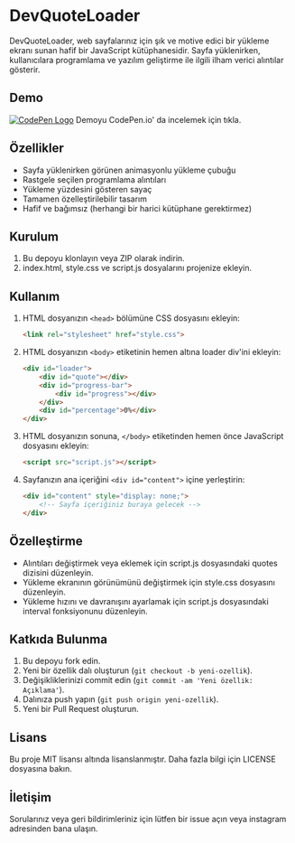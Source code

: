 # DevQuoteLoader

DevQuoteLoader, web sayfalarınız için şık ve motive edici bir yükleme ekranı sunan hafif bir JavaScript kütüphanesidir. Sayfa yüklenirken, kullanıcılara programlama ve yazılım geliştirme ile ilgili ilham verici alıntılar gösterir.

## Demo

[![CodePen Logo](https://codepen.io/favicon.ico)](https://codepen.io/negsyz/pen/eYqzEEN) Demoyu CodePen.io' da incelemek için tıkla.

## Özellikler

- Sayfa yüklenirken görünen animasyonlu yükleme çubuğu
- Rastgele seçilen programlama alıntıları
- Yükleme yüzdesini gösteren sayaç
- Tamamen özelleştirilebilir tasarım
- Hafif ve bağımsız (herhangi bir harici kütüphane gerektirmez)

## Kurulum

1. Bu depoyu klonlayın veya ZIP olarak indirin.
2. index.html, style.css ve script.js dosyalarını projenize ekleyin.

## Kullanım

1. HTML dosyanızın `<head>` bölümüne CSS dosyasını ekleyin:

   ```html
   <link rel="stylesheet" href="style.css">
   ```

2. HTML dosyanızın `<body>` etiketinin hemen altına loader div'ini ekleyin:

   ```html
   <div id="loader">
       <div id="quote"></div>
       <div id="progress-bar">
           <div id="progress"></div>
       </div>
       <div id="percentage">0%</div>
   </div>
   ```

3. HTML dosyanızın sonuna, `</body>` etiketinden hemen önce JavaScript dosyasını ekleyin:

   ```html
   <script src="script.js"></script>
   ```

4. Sayfanızın ana içeriğini `<div id="content">` içine yerleştirin:

   ```html
   <div id="content" style="display: none;">
       <!-- Sayfa içeriğiniz buraya gelecek -->
   </div>
   ```

## Özelleştirme

- Alıntıları değiştirmek veya eklemek için script.js dosyasındaki quotes dizisini düzenleyin.
- Yükleme ekranının görünümünü değiştirmek için style.css dosyasını düzenleyin.
- Yükleme hızını ve davranışını ayarlamak için script.js dosyasındaki interval fonksiyonunu düzenleyin.

## Katkıda Bulunma

1. Bu depoyu fork edin.
2. Yeni bir özellik dalı oluşturun (`git checkout -b yeni-ozellik`).
3. Değişikliklerinizi commit edin (`git commit -am 'Yeni özellik: Açıklama'`).
4. Dalınıza push yapın (`git push origin yeni-ozellik`).
5. Yeni bir Pull Request oluşturun.

## Lisans

Bu proje MIT lisansı altında lisanslanmıştır. Daha fazla bilgi için LICENSE dosyasına bakın.

## İletişim

Sorularınız veya geri bildirimleriniz için lütfen bir issue açın veya instagram adresinden bana ulaşın.
